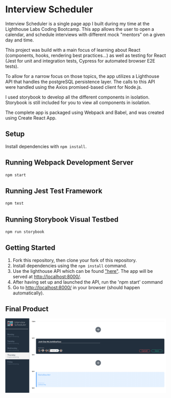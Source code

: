 # Interview Scheduler

Interview Scheduler is a single page app I built during my time at the Lighthouse Labs Coding Bootcamp.
This app allows the user to open a calendar, and schedule interviews with different mock "mentors" on a given day and time.

This project was build with a main focus of learning about React (components, hooks, rendering best practices...)
as well as testing for React (Jest for unit and integration tests, Cypress for automated browser E2E tests).

To allow for a narrow focus on those topics, the app utilizes a Lighthouse API that handles the postgreSQL persistence layer.
The calls to this API were handled using the Axios promised-based client for Node.js.

I used storybook to develop all the different components in isolation. Storybook is still included for you to view all components in isolation.

The complete app is packaged using Webpack and Babel, and was created using Create React App. 
 


## Setup

Install dependencies with `npm install`.

## Running Webpack Development Server

```sh
npm start
```

## Running Jest Test Framework

```sh
npm test
```

## Running Storybook Visual Testbed

```sh
npm run storybook
```

## Getting Started

1. Fork this repository, then clone your fork of this repository.
2. Install dependencies using the `npm install` command.
3. Use the lighthouse API which can be found ["here"](https://github.com/lighthouse-labs/scheduler-api). The app will be served at <http://localhost:8000/>.
4. After having set up and launched the API, run the 'npm start' command
5. Go to <http://localhost:8000/> in your browser (should happen automatically).


## Final Product

!["Screenshot of the final product"](https://github.com/csaidane/scheduler/blob/master/public/images/Screenshot%20from%202020-08-12%2019-55-03.png)
